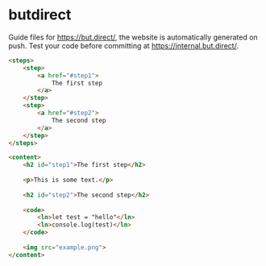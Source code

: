 # butdirect

Guide files for https://but.direct/, the website is automatically generated on push.
Test your code before committing at https://internal.but.direct/.

```html
<steps>
	<step>
		<a href="#step1">
			The first step
		</a>
	</step>
	<step>
		<a href="#step2">
			The second step
		</a>
	</step>
</steps>

<content>
	<h2 id="step1">The first step</h2>
    
	<p>This is some text.</p>
    
    <h2 id="step2">The second step</h2>
    
	<code>
		<ln>let test = "hello"</ln>
		<ln>console.log(test)</ln>
	</code>
    
	<img src="example.png">
</content>
```